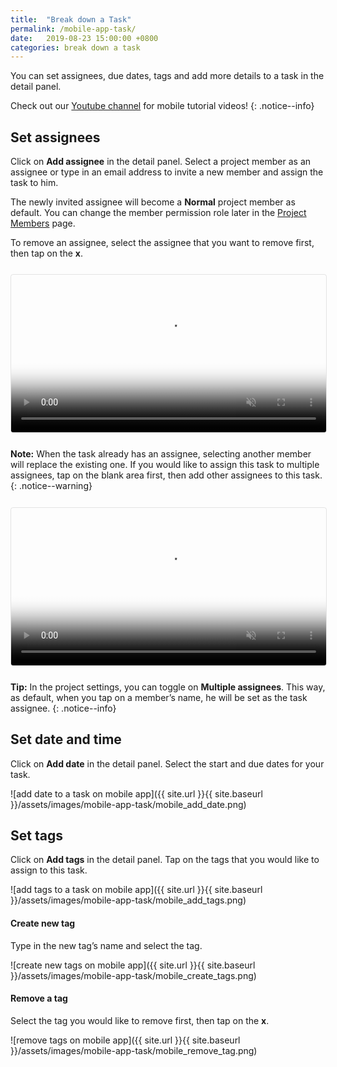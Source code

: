 ```yaml
---
title:  "Break down a Task"
permalink: /mobile-app-task/
date:   2019-08-23 15:00:00 +0800
categories: break down a task
---
```


You can set assignees, due dates, tags and add more details to a task in the detail panel. 

Check out our [Youtube channel](https://www.youtube.com/channel/UCNblmAyAjOfq2y2OzQbkhlQ) for mobile tutorial videos!
{: .notice--info}

## Set assignees 

Click on **Add assignee** in the detail panel. Select a project member as an assignee or type in an email address to invite a new member and assign the task to him. 

The newly invited assignee will become a **Normal** project member as default. You can change the member permission role later in the [Project Members](/guide/mobile-app-project/#project-members) page.

To remove an assignee, select the assignee that you want to remove first, then tap on the **x**.  


<video muted="" playsinline="" loop="" autoplay="" title="add assignee to one task" poster="{{ site.url }}{{ site.baseurl }}/assets/images/mobile-app-task/mobile_add_assignee.png" style="max-height: 364px; margin: 0 auto; width: 100%; border: 1px solid rgba(0, 0, 0, 0.1); border-radius: 4px; margin: 0.8em 0;">
  <source src="{{ site.url }}{{ site.baseurl }}/assets/images/mobile-app-task/mobile_add_assignee.mp4" type="video/mp4">
</video>




**Note:** When the task already has an assignee, selecting another member will replace the existing one. If you would like to assign this task to multiple assignees, tap on the blank area first, then add other assignees to this task. 
{: .notice--warning}



<video muted="" playsinline="" loop="" autoplay="" title="set multiple assignees to one task" poster="{{ site.url }}{{ site.baseurl }}/assets/images/mobile-app-task/mobile_multiple_assignees.png" style="max-height: 364px; margin: 0 auto; width: 100%; border: 1px solid rgba(0, 0, 0, 0.1); border-radius: 4px; margin: 0.8em 0;">
  <source src="{{ site.url }}{{ site.baseurl }}/assets/images/mobile-app-task/mobile_multiple_assignees.mp4" type="video/mp4">
</video>


**Tip:** In the project settings, you can toggle on **Multiple assignees**. This way, as default, when you tap on a member’s name, he will be set as the task assignee. 
{: .notice--info}



## Set date and time

Click on **Add date** in the detail panel. Select the start and due dates for your task. 


![add date to a task on mobile app]({{ site.url }}{{ site.baseurl }}/assets/images/mobile-app-task/mobile_add_date.png)




## Set tags 
Click on **Add tags** in the detail panel. Tap on the tags that you would like to assign to this task. 


![add tags to a task on mobile app]({{ site.url }}{{ site.baseurl }}/assets/images/mobile-app-task/mobile_add_tags.png)



#### Create new tag

Type in the new tag’s name and select the tag. 

![create new tags on mobile app]({{ site.url }}{{ site.baseurl }}/assets/images/mobile-app-task/mobile_create_tags.png)



#### Remove a tag

Select the tag you would like to remove first, then tap on the **x**. 

![remove tags on mobile app]({{ site.url }}{{ site.baseurl }}/assets/images/mobile-app-task/mobile_remove_tag.png)






